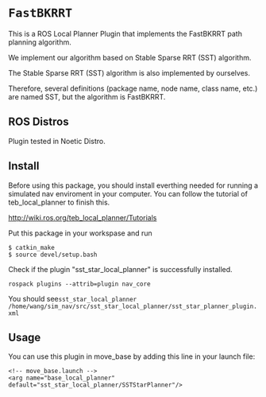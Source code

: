 # `FastBKRRT`



This is a ROS Local Planner Plugin that implements the FastBKRRT path planning algorithm.

We implement our algorithm based on Stable Sparse RRT (SST) algorithm.

The Stable Sparse RRT (SST) algorithm is also implemented by ourselves.

Therefore, several definitions (package name, node name, class name, etc.) are named SST, but the algorithm is FastBKRRT.


## ROS Distros

Plugin tested in Noetic Distro.


## Install
Before using this package, you should install everthing needed for running a simulated nav enviroment in your computer. You can follow the tutorial of teb_local_planner to finish this.

http://wiki.ros.org/teb_local_planner/Tutorials

Put this package in your workspase and run

```
$ catkin_make
$ source devel/setup.bash
```
Check if the plugin "sst_star_local_planner" is successfully installed.
```
rospack plugins --attrib=plugin nav_core
```
You should see``sst_star_local_planner /home/wang/sim_nav/src/sst_star_local_planner/sst_star_planner_plugin.xml``




## Usage

You can use this plugin in move_base by adding this line in your launch file:

```
<!-- move_base.launch -->
<arg name="base_local_planner" default="sst_star_local_planner/SSTStarPlanner"/>
```

